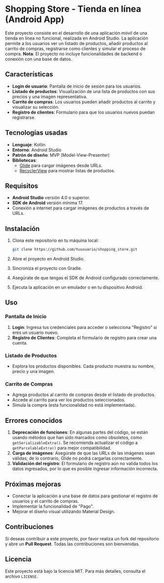# Shopping Store - Tienda en línea (Android App)

Este proyecto consiste en el desarrollo de una aplicación móvil de una tienda en línea no funcional, realizada en Android Studio. La aplicación permite a los usuarios ver un listado de productos, añadir productos al carrito de compras, registrarse como clientes y simular el proceso de compra. **Nota**: El proyecto no incluye funcionalidades de backend o conexión con una base de datos.

## Características

- **Login de usuario**: Pantalla de inicio de sesión para los usuarios.
- **Listado de productos**: Visualización de una lista de productos con sus precios y una imagen representativa.
- **Carrito de compras**: Los usuarios pueden añadir productos al carrito y visualizar su selección.
- **Registro de clientes**: Formulario para que los usuarios nuevos puedan registrarse.

## Tecnologías usadas

- **Lenguaje**: Kotlin
- **Entorno**: Android Studio
- **Patrón de diseño**: MVP (Model-View-Presenter)
- **Bibliotecas**: 
  - [Glide](https://github.com/bumptech/glide) para cargar imágenes desde URLs.
  - [RecyclerView](https://developer.android.com/guide/topics/ui/layout/recyclerview) para mostrar listas de productos.

## Requisitos

- **Android Studio** versión 4.0 o superior.
- **SDK de Android** versión mínima 17.
- Conexión a internet para cargar imágenes de productos a través de URLs.

## Instalación

1. Clona este repositorio en tu máquina local:
    ```bash
    git clone https://github.com/tuusuario/shopping_store.git
    ```

2. Abre el proyecto en Android Studio.

3. Sincroniza el proyecto con Gradle.

4. Asegúrate de que tengas el SDK de Android configurado correctamente.

5. Ejecuta la aplicación en un emulador o en tu dispositivo Android.

## Uso

### Pantalla de Inicio

1. **Login**: Ingresa tus credenciales para acceder o selecciona "Registro" si eres un usuario nuevo.
2. **Registro de Clientes**: Completa el formulario de registro para crear una cuenta.

### Listado de Productos

- Explora los productos disponibles. Cada producto muestra su nombre, precio y una imagen. 

### Carrito de Compras

- Agrega productos al carrito de compras desde el listado de productos.
- Accede al carrito para ver los productos seleccionados.
- Simula la compra (esta funcionalidad no está implementada).

## Errores conocidos

1. **Deprecación de funciones**: En algunas partes del código, se están usando métodos que han sido marcados como obsoletos, como `getSerializableExtra()`. Se recomienda actualizar el código a `getParcelableExtra()` para mejor compatibilidad.
2. **Carga de imágenes**: Asegúrate de que las URLs de las imágenes sean válidas; de lo contrario, Glide no podrá cargarlas correctamente.
3. **Validación del registro**: El formulario de registro aún no valida todos los datos ingresados, por lo que es posible ingresar información incorrecta.

## Próximas mejoras

- Conectar la aplicación a una base de datos para gestionar el registro de usuarios y el carrito de compras.
- Implementar la funcionalidad de "Pago".
- Mejorar el diseño visual utilizando Material Design.

## Contribuciones

Si deseas contribuir a este proyecto, por favor realiza un fork del repositorio y abre un **Pull Request**. Todas las contribuciones son bienvenidas.

## Licencia

Este proyecto está bajo la licencia MIT. Para más detalles, consulta el archivo `LICENSE`.
